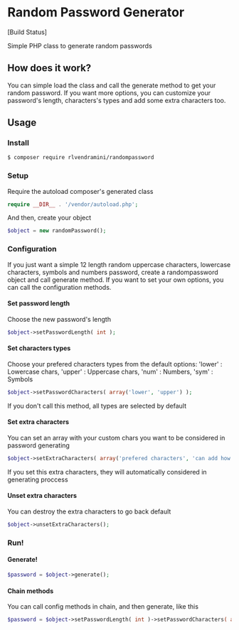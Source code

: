 # Random Password Generator
[Build Status]

Simple PHP class to generate random passwords


## How does it work?

You can simple load the class and call the generate method to get your random password.
If you want more options, you can customize your password's length, characters's types and add some extra characters too.

## Usage

### Install

```bash
$ composer require rlvendramini/randompassword
```

### Setup

Require the autoload composer's generated class

```php
require __DIR__ . '/vendor/autoload.php';
```

And then, create your object

```php
$object = new randomPassword();
```

### Configuration

If you just want a simple 12 length random uppercase characters, lowercase characters, symbols and numbers password, create a randompassword object and call generate method.
If you want to set your own options, you can call the configuration methods.

#### Set password length
Choose the new password's length
```php
$object->setPasswordLength( int );
```

#### Set characters types
Choose your prefered characters types from the default options: 
'lower' : Lowercase chars,
'upper' : Uppercase chars,
'num' : Numbers,
'sym' : Symbols

```php
$object->setPasswordCharacters( array('lower', 'upper') );
```

If you don't call this method, all types are selected by default

#### Set extra characters
You can set an array with your custom chars you want to be considered in password generating

```php
$object->setExtraCharacters( array('prefered characters', 'can add how many you want', 'seriously!') );
```
If you set this extra characters, they will automatically considered in generating proccess

#### Unset extra characters
You can destroy the extra characters to go back default

```php
$object->unsetExtraCharacters();
```

### Run!

#### Generate!
```php
$password = $object->generate();
```

#### Chain methods
You can call config methods in chain, and then generate, like this
```php
$password = $object->setPasswordLength( int )->setPasswordCharacters( array )->generate();
```
